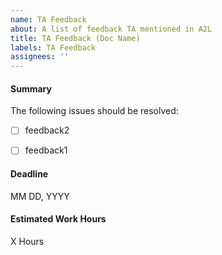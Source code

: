 ```yaml
---
name: TA Feedback
about: A list of feedback TA mentioned in A2L
title: TA Feedback (Doc Name)
labels: TA Feedback
assignees: ''
---
```


#### Summary
The following issues should be resolved:
- [ ] feedback2
- [ ] feedback1


#### Deadline
MM DD, YYYY

#### Estimated Work Hours
X Hours
